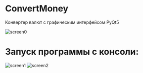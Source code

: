 # ConvertMoney
Конвертер валют с графическим интерфейсом PyQt5

![screen0](https://user-images.githubusercontent.com/36957591/134535906-a72afa66-d939-403a-a2f3-1bbfd7f2915f.png)


# Запуск программы с консоли:

![screen1](https://user-images.githubusercontent.com/36957591/134535631-acb3f8f1-3050-4116-8b53-58270ef15ccd.png)
![screen2](https://user-images.githubusercontent.com/36957591/134535729-82e2a0ed-a370-4bb6-a985-25ea67fc3644.png)
